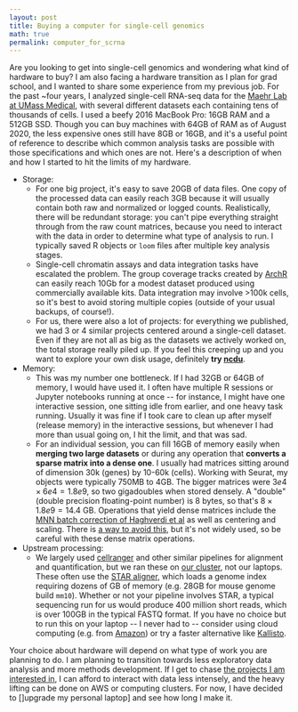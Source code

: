 ```yaml
---
layout: post
title: Buying a computer for single-cell genomics
math: true
permalink: computer_for_scrna
---
```



Are you looking to get into single-cell genomics and wondering what kind of hardware to buy? I am also facing a hardware transition as I plan for grad school, and I wanted to share some experience from my previous job. For the past ~four years, I analyzed single-cell RNA-seq data for the [Maehr Lab at UMass Medical](https://ekernf01.github.io/about_maehrlab/), with several different datasets each containing tens of thousands of cells. I used a beefy 2016 MacBook Pro: 16GB RAM and a 512GB SSD. Though you can buy machines with 64GB of RAM as of August 2020, the less expensive ones still have 8GB or 16GB, and it's a useful point of reference to describe which common analysis tasks are possible with those specifications and which ones are not. Here's a description of when and how I started to hit the limits of my hardware.


- Storage: 
  - For one big project, it's easy to save 20GB of data files. One copy of the processed data can easily reach 3GB because it will usually contain both raw and normalized or logged counts. Realistically, there will be redundant storage: you can't pipe everything straight through from the raw count matrices, because you need to interact with the data in order to determine what type of analysis to run. I typically saved R objects or `loom` files after multiple key analysis stages. 
  - Single-cell chromatin assays and data integration tasks have escalated the problem.  The group coverage tracks created by [ArchR](https://www.archrproject.com/) can easily reach 10Gb for a modest dataset produced using commercially available kits. Data integration may involve >100k cells, so it's best to avoid storing multiple copies (outside of your usual backups, of course!).
  - For us, there were also a lot of projects: for everything we published, we had 3 or 4 similar projects centered around a single-cell dataset. Even if they are not all as big as the datasets we actively worked on, the total storage really piled up. If you feel this creeping up and you want to explore your own disk usage, definitely **try [ncdu](https://dev.yorhel.nl/ncdu)**. 
- Memory:
  - This was my number one bottleneck. If I had 32GB or 64GB of memory, I would have used it. I often have multiple R sessions or Jupyter notebooks running at once -- for instance, I might have one interactive session, one sitting idle from earlier, and one heavy task running. Usually it was fine if I took care to clean up after myself (release memory) in the interactive sessions, but whenever I had more than usual going on, I hit the limit, and that was sad.
  - For an individual session, you can fill 16GB of memory easily when **merging two large datasets** or during any operation that **converts a sparse matrix into a dense one**. I usually had matrices sitting around of dimension 30k (genes) by 10-60k (cells). Working with Seurat, my objects were typically 750MB to 4GB. The bigger matrices were $3e4\times 6e4 =1.8e9$, so two gigadoubles when stored densely. A "double" (double precision floating-point number) is 8 bytes, so that's $8 \times 1.8e9 = 14.4$ GB. Operations that yield dense matrices include the [MNN batch correction of Haghverdi et al](https://pubmed.ncbi.nlm.nih.gov/29608177/) as well as centering and scaling. There is [a way to avoid this](https://github.com/ekernf01/MatrixLazyEval), but it's not widely used, so be careful with these dense matrix operations.
- Upstream processing:
  - We largely used [cellranger](https://support.10xgenomics.com/single-cell-gene-expression/software/overview/welcome) and other similar pipelines for alignment and quantification, but we ran these on [our cluster](https://www.mghpcc.org/), not our laptops. These often use the [STAR aligner](https://pubmed.ncbi.nlm.nih.gov/23104886/), which loads a genome index requiring dozens of GB of memory (e.g. 28GB for mouse genome build `mm10`). Whether or not your pipeline involves STAR, a typical sequencing run for us would produce 400 million short reads, which is over 100GB in the typical FASTQ format. If you have no choice but to run this on your laptop -- I never had to -- consider using cloud computing (e.g. from [Amazon](https://aws.amazon.com/health/genomics/)) or try a faster alternative like [Kallisto](https://pachterlab.github.io/kallisto/singlecell.html).

Your choice about hardware will depend on what type of work you are planning to do. I am planning to transition towards less exploratory data analysis and more methods development. If I get to chase [the projects I am interested in](), I can afford to interact with data less intensely, and the heavy lifting can be done on AWS or computing clusters. For now, I have decided to []upgrade my personal laptop] and see how long I make it. 